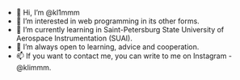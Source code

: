 - 👋 Hi, I’m @kl1mmm
- 👀 I’m interested in web programming in its other forms.
- 🌱 I’m currently learning in Saint-Petersburg State University of Aerospace Instrumentation (SUAI).
- 💞️ I’m always open to learning, advice and cooperation.
- 📫 If you want to contact me, you can write to me on Instagram - @klimmm.
